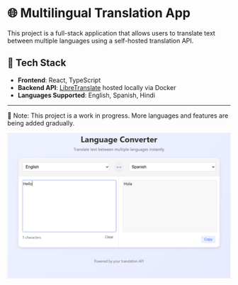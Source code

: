 # 🌐 Multilingual Translation App

This project is a full-stack application that allows users to translate text between multiple languages using a self-hosted translation API.

## 🧰 Tech Stack

- **Frontend**: React, TypeScript
- **Backend API**: [LibreTranslate](https://libretranslate.com/) hosted locally via Docker
- **Languages Supported**: English, Spanish, Hindi

---
🚧 Note: This project is a work in progress. More languages and features are being added gradually.

![img](image-1.png)
